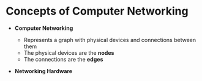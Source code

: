 # Concepts of Computer Networking

- **Computer Networking**
  - Represents a graph with physical devices and connections between them
  - The physical devices are the **nodes**
  - The connections are the **edges**
 
- **Networking Hardware** 
